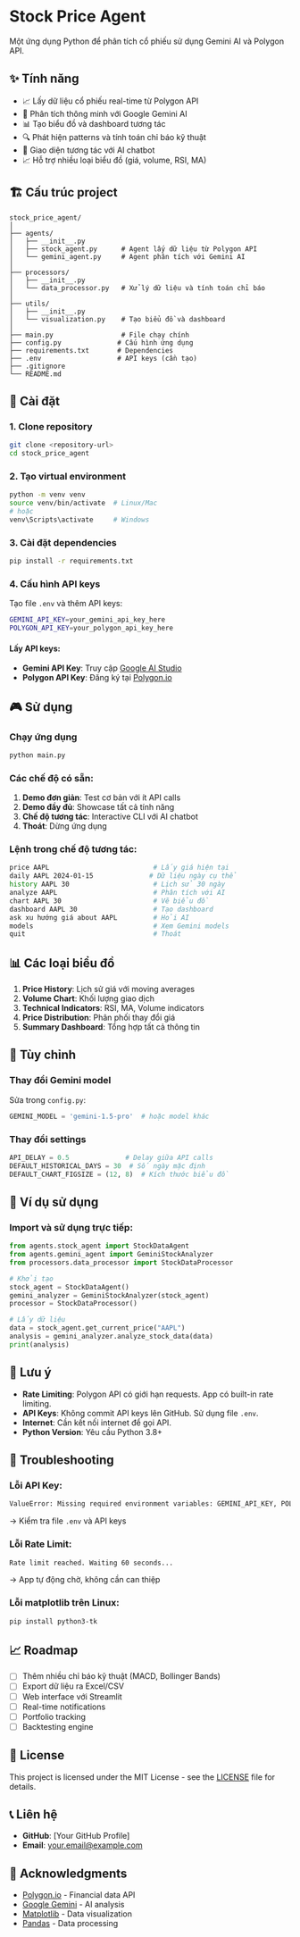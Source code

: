 # Stock Price Agent

Một ứng dụng Python để phân tích cổ phiếu sử dụng Gemini AI và Polygon API.

## ✨ Tính năng

- 📈 Lấy dữ liệu cổ phiếu real-time từ Polygon API
- 🤖 Phân tích thông minh với Google Gemini AI
- 📊 Tạo biểu đồ và dashboard tương tác
- 🔍 Phát hiện patterns và tính toán chỉ báo kỹ thuật
- 💬 Giao diện tương tác với AI chatbot
- 📈 Hỗ trợ nhiều loại biểu đồ (giá, volume, RSI, MA)

## 🏗️ Cấu trúc project

```
stock_price_agent/
│
├── agents/
│   ├── __init__.py
│   ├── stock_agent.py      # Agent lấy dữ liệu từ Polygon API
│   └── gemini_agent.py     # Agent phân tích với Gemini AI
│
├── processors/
│   ├── __init__.py
│   └── data_processor.py   # Xử lý dữ liệu và tính toán chỉ báo
│
├── utils/
│   ├── __init__.py
│   └── visualization.py    # Tạo biểu đồ và dashboard
│
├── main.py                 # File chạy chính
├── config.py              # Cấu hình ứng dụng
├── requirements.txt       # Dependencies
├── .env                   # API keys (cần tạo)
├── .gitignore
└── README.md
```

## 🚀 Cài đặt

### 1. Clone repository

```bash
git clone <repository-url>
cd stock_price_agent
```

### 2. Tạo virtual environment

```bash
python -m venv venv
source venv/bin/activate  # Linux/Mac
# hoặc
venv\Scripts\activate     # Windows
```

### 3. Cài đặt dependencies

```bash
pip install -r requirements.txt
```

### 4. Cấu hình API keys

Tạo file `.env` và thêm API keys:

```bash
GEMINI_API_KEY=your_gemini_api_key_here
POLYGON_API_KEY=your_polygon_api_key_here
```

#### Lấy API keys:

- **Gemini API Key**: Truy cập [Google AI Studio](https://makersuite.google.com/app/apikey)
- **Polygon API Key**: Đăng ký tại [Polygon.io](https://polygon.io/)

## 🎮 Sử dụng

### Chạy ứng dụng

```bash
python main.py
```

### Các chế độ có sẵn:

1. **Demo đơn giản**: Test cơ bản với ít API calls
2. **Demo đầy đủ**: Showcase tất cả tính năng
3. **Chế độ tương tác**: Interactive CLI với AI chatbot
4. **Thoát**: Dừng ứng dụng

### Lệnh trong chế độ tương tác:

```bash
price AAPL                          # Lấy giá hiện tại
daily AAPL 2024-01-15              # Dữ liệu ngày cụ thể
history AAPL 30                     # Lịch sử 30 ngày
analyze AAPL                        # Phân tích với AI
chart AAPL 30                       # Vẽ biểu đồ
dashboard AAPL 30                   # Tạo dashboard
ask xu hướng giá about AAPL         # Hỏi AI
models                              # Xem Gemini models
quit                                # Thoát
```

## 📊 Các loại biểu đồ

1. **Price History**: Lịch sử giá với moving averages
2. **Volume Chart**: Khối lượng giao dịch
3. **Technical Indicators**: RSI, MA, Volume indicators
4. **Price Distribution**: Phân phối thay đổi giá
5. **Summary Dashboard**: Tổng hợp tất cả thông tin

## 🔧 Tùy chỉnh

### Thay đổi Gemini model

Sửa trong `config.py`:

```python
GEMINI_MODEL = 'gemini-1.5-pro'  # hoặc model khác
```

### Thay đổi settings

```python
API_DELAY = 0.5              # Delay giữa API calls
DEFAULT_HISTORICAL_DAYS = 30  # Số ngày mặc định
DEFAULT_CHART_FIGSIZE = (12, 8)  # Kích thước biểu đồ
```

## 📝 Ví dụ sử dụng

### Import và sử dụng trực tiếp:

```python
from agents.stock_agent import StockDataAgent
from agents.gemini_agent import GeminiStockAnalyzer
from processors.data_processor import StockDataProcessor

# Khởi tạo
stock_agent = StockDataAgent()
gemini_analyzer = GeminiStockAnalyzer(stock_agent)
processor = StockDataProcessor()

# Lấy dữ liệu
data = stock_agent.get_current_price("AAPL")
analysis = gemini_analyzer.analyze_stock_data(data)
print(analysis)
```

## 🚨 Lưu ý

- **Rate Limiting**: Polygon API có giới hạn requests. App có built-in rate limiting.
- **API Keys**: Không commit API keys lên GitHub. Sử dụng file `.env`.
- **Internet**: Cần kết nối internet để gọi API.
- **Python Version**: Yêu cầu Python 3.8+

## 🐛 Troubleshooting

### Lỗi API Key:

```bash
ValueError: Missing required environment variables: GEMINI_API_KEY, POLYGON_API_KEY
```

→ Kiểm tra file `.env` và API keys

### Lỗi Rate Limit:

```bash
Rate limit reached. Waiting 60 seconds...
```

→ App tự động chờ, không cần can thiệp

### Lỗi matplotlib trên Linux:

```bash
pip install python3-tk
```

## 📈 Roadmap

- [ ] Thêm nhiều chỉ báo kỹ thuật (MACD, Bollinger Bands)
- [ ] Export dữ liệu ra Excel/CSV
- [ ] Web interface với Streamlit
- [ ] Real-time notifications
- [ ] Portfolio tracking
- [ ] Backtesting engine

## 📄 License

This project is licensed under the MIT License - see the [LICENSE](LICENSE) file for details.

## 📞 Liên hệ

- **GitHub**: [Your GitHub Profile]
- **Email**: your.email@example.com

## 🙏 Acknowledgments

- [Polygon.io](https://polygon.io/) - Financial data API
- [Google Gemini](https://ai.google.dev/) - AI analysis
- [Matplotlib](https://matplotlib.org/) - Data visualization
- [Pandas](https://pandas.pydata.org/) - Data processing
